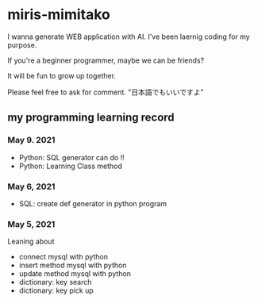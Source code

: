 # miris-mimitako
I wanna generate WEB application with AI.
I've been laernig coding for my purpose.

If you're a beginner programmer, maybe we can be friends?

It will be fun to grow up together.

Please feel free to ask for comment.
"日本語でもいいですよ"


## my programming learning record

### May 9. 2021
* Python: SQL generator can do !!
* Python: Learning Class method 

### May 6, 2021
* SQL: create def generator in python program
### May 5, 2021
Leaning about
* connect mysql with python
* insert method mysql with python
* update method mysql with python
* dictionary: key search
* dictionary: key pick up
